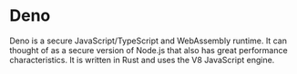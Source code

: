 # Deno

Deno is a secure JavaScript/TypeScript and WebAssembly runtime. It can thought of as a secure version of Node.js that also has great performance characteristics. It is written in Rust and uses the V8 JavaScript engine.